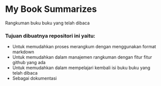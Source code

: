 # My Book Summarizes
Rangkuman buku buku yang telah dibaca

### Tujuan dibuatnya repositori ini yaitu: 
- Untuk memudahkan proses merangkum dengan menggunakan format markdown
- Untuk memudahkan dalam manajemen rangkuman dengan fitur fitur github yang ada
- Untuk memudahkan dalam mempelajari kembali isi buku buku yang telah dibaca
- Sebagai dokumentasi
